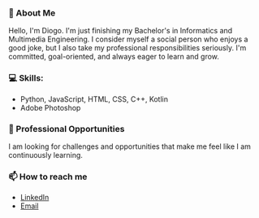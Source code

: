 ### 🚀 About Me
Hello, I'm Diogo. I'm just finishing my Bachelor's in Informatics and Multimedia Engineering. I consider myself a social person who enjoys a good joke, but I also take my professional responsibilities seriously. I'm committed, goal-oriented, and always eager to learn and grow.

### 💻 Skills:
- Python, JavaScript, HTML, CSS, C++, Kotlin
- Adobe Photoshop

### 💼 Professional Opportunities
I am looking for challenges and opportunities that make me feel like I am continuously learning.

### 📫 How to reach me
- [LinkedIn](https://www.linkedin.com/in/diogo-saraiva-17154714b/)
- [Email](mailto:dmcs1906@gmail.com)
